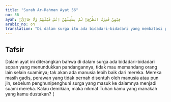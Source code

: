 ```yaml
---
title: "Surah Ar-Rahman Ayat 56"
no: 56
ayah: فِيْهِنَّ قٰصِرٰتُ الطَّرْفِۙ لَمْ يَطْمِثْهُنَّ اِنْسٌ قَبْلَهُمْ وَلَا جَاۤنٌّۚ  
arabic_no: ٥٦
translation: "Di dalam surga itu ada bidadari-bidadari yang membatasi pandangan, yang tidak pernah disentuh oleh manusia maupun jin sebelumnya. "
---
```


## Tafsir

Dalam ayat ini diterangkan bahwa di dalam surga ada bidadari-bidadari sopan yang menundukkan pandangannya, tidak mau memandang orang lain selain suaminya; tak akan ada manusia lebih baik dari mereka. Mereka masih gadis, perawan yang tidak pernah disentuh oleh manusia atau pun jin, sebelum penghunipenghuni surga yang masuk ke dalamnya menjadi suami mereka. Kalau demikian, maka nikmat Tuhan kamu yang manakah yang kamu dustakan? (